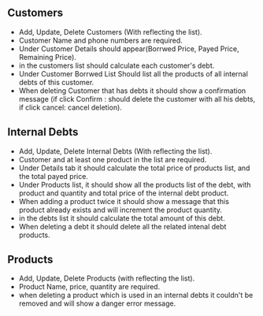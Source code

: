 ## Customers

- Add, Update, Delete Customers (With reflecting the list).
- Customer Name and phone numbers are required.
- Under Customer Details should appear(Borrwed Price, Payed Price, Remaining Price).
- in the customers list should calculate each customer's debt.
- Under Customer Borrwed List Should list all the products of all internal debts of this customer.
- When deleting Customer that has debts it should show a confirmation message (if click Confirm : should delete the customer with all his debts, if click cancel: cancel deletion).

## Internal Debts

- Add, Update, Delete Internal Debts (With reflecting the list).
- Customer and at least one product in the list are required.
- Under Details tab it should calculate the total price of products list, and the total payed price.
- Under Products list, it should show all the products list of the debt, with product and quantity and total price of the internal debt product.
- When adding a product twice it should show a message that this product already exists and will increment the product quantity.
- in the debts list it should calculate the total amount of this debt.
- When deleting a debt it should delete all the related intenal debt products.

## Products

- Add, Update, Delete Products (with reflecting the list).
- Product Name, price, quantity are required.
- when deleting a product which is used in an internal debts it couldn't be removed and will show a danger error message.
